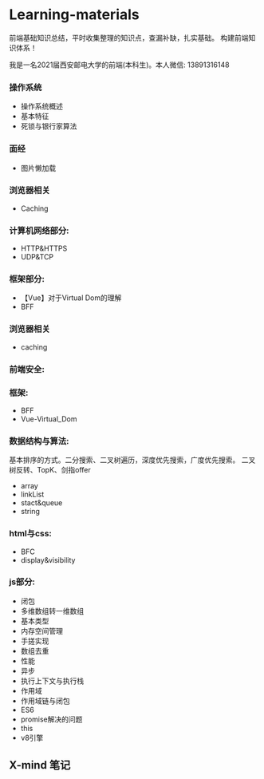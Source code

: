 # Learning-materials

前端基础知识总结，平时收集整理的知识点，查漏补缺，扎实基础。
构建前端知识体系！

我是一名2021届西安邮电大学的前端(本科生)。本人微信: 13891316148

### 操作系统
* 操作系统概述
* 基本特征
* 死锁与银行家算法
### 面经
* 图片懒加载
### 浏览器相关
* Caching
### 计算机网络部分:
* HTTP&HTTPS
* UDP&TCP
### 框架部分:
* 【Vue】对于Virtual Dom的理解
* BFF
### 浏览器相关
* caching
### 前端安全:
### 框架:
* BFF
* Vue-Virtual_Dom
### 数据结构与算法:
基本排序的方式。二分搜索、二叉树遍历，深度优先搜索，广度优先搜索。
二叉树反转、TopK、剑指offer
* array
* linkList
* stact&queue
* string
### html与css:
* BFC
* display&visibility
### js部分:
* 闭包
* 多维数组转一维数组
* 基本类型
* 内存空间管理
* 手搓实现
* 数组去重
* 性能
* 异步
* 执行上下文与执行栈
* 作用域
* 作用域链与闭包
* ES6
* promise解决的问题
* this
* v8引擎

## X-mind 笔记